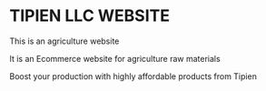 # TIPIEN LLC WEBSITE

This is an agriculture website

It is an Ecommerce website for agriculture raw materials

Boost your production with highly affordable products from Tipien
